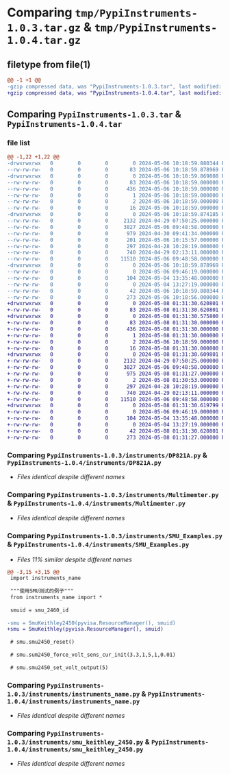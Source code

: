 # Comparing `tmp/PypiInstruments-1.0.3.tar.gz` & `tmp/PypiInstruments-1.0.4.tar.gz`

## filetype from file(1)

```diff
@@ -1 +1 @@
-gzip compressed data, was "PypiInstruments-1.0.3.tar", last modified: Mon May  6 10:18:59 2024, max compression
+gzip compressed data, was "PypiInstruments-1.0.4.tar", last modified: Wed May  8 01:31:30 2024, max compression
```

## Comparing `PypiInstruments-1.0.3.tar` & `PypiInstruments-1.0.4.tar`

### file list

```diff
@@ -1,22 +1,22 @@
-drwxrwxrwx   0        0        0        0 2024-05-06 10:18:59.880344 PypiInstruments-1.0.3/
--rw-rw-rw-   0        0        0       83 2024-05-06 10:18:59.878969 PypiInstruments-1.0.3/PKG-INFO
-drwxrwxrwx   0        0        0        0 2024-05-06 10:18:59.869808 PypiInstruments-1.0.3/PypiInstruments.egg-info/
--rw-rw-rw-   0        0        0       83 2024-05-06 10:18:59.000000 PypiInstruments-1.0.3/PypiInstruments.egg-info/PKG-INFO
--rw-rw-rw-   0        0        0      436 2024-05-06 10:18:59.000000 PypiInstruments-1.0.3/PypiInstruments.egg-info/SOURCES.txt
--rw-rw-rw-   0        0        0        1 2024-05-06 10:18:59.000000 PypiInstruments-1.0.3/PypiInstruments.egg-info/dependency_links.txt
--rw-rw-rw-   0        0        0        2 2024-05-06 10:18:59.000000 PypiInstruments-1.0.3/PypiInstruments.egg-info/not-zip-safe
--rw-rw-rw-   0        0        0       16 2024-05-06 10:18:59.000000 PypiInstruments-1.0.3/PypiInstruments.egg-info/top_level.txt
-drwxrwxrwx   0        0        0        0 2024-05-06 10:18:59.874185 PypiInstruments-1.0.3/instruments/
--rw-rw-rw-   0        0        0     2132 2024-04-29 07:50:25.000000 PypiInstruments-1.0.3/instruments/DP821A.py
--rw-rw-rw-   0        0        0     3827 2024-05-06 09:48:58.000000 PypiInstruments-1.0.3/instruments/Multimemter.py
--rw-rw-rw-   0        0        0      979 2024-04-30 09:41:34.000000 PypiInstruments-1.0.3/instruments/SMU_Examples.py
--rw-rw-rw-   0        0        0      201 2024-05-06 10:15:57.000000 PypiInstruments-1.0.3/instruments/__init__.py
--rw-rw-rw-   0        0        0      297 2024-04-28 10:28:19.000000 PypiInstruments-1.0.3/instruments/device_scan.py
--rw-rw-rw-   0        0        0      740 2024-04-29 02:13:11.000000 PypiInstruments-1.0.3/instruments/instruments_name.py
--rw-rw-rw-   0        0        0    11510 2024-05-06 09:48:58.000000 PypiInstruments-1.0.3/instruments/smu_keithley_2450.py
-drwxrwxrwx   0        0        0        0 2024-05-06 10:18:59.878969 PypiInstruments-1.0.3/one/
--rw-rw-rw-   0        0        0        0 2024-05-06 09:46:19.000000 PypiInstruments-1.0.3/one/__init__.py
--rw-rw-rw-   0        0        0      104 2024-05-04 13:35:48.000000 PypiInstruments-1.0.3/one/hello.py
--rw-rw-rw-   0        0        0        0 2024-05-04 13:27:19.000000 PypiInstruments-1.0.3/one/main.py
--rw-rw-rw-   0        0        0       42 2024-05-06 10:18:59.880344 PypiInstruments-1.0.3/setup.cfg
--rw-rw-rw-   0        0        0      273 2024-05-06 10:18:56.000000 PypiInstruments-1.0.3/setup.py
+drwxrwxrwx   0        0        0        0 2024-05-08 01:31:30.620801 PypiInstruments-1.0.4/
+-rw-rw-rw-   0        0        0       83 2024-05-08 01:31:30.620801 PypiInstruments-1.0.4/PKG-INFO
+drwxrwxrwx   0        0        0        0 2024-05-08 01:31:30.575800 PypiInstruments-1.0.4/PypiInstruments.egg-info/
+-rw-rw-rw-   0        0        0       83 2024-05-08 01:31:30.000000 PypiInstruments-1.0.4/PypiInstruments.egg-info/PKG-INFO
+-rw-rw-rw-   0        0        0      436 2024-05-08 01:31:30.000000 PypiInstruments-1.0.4/PypiInstruments.egg-info/SOURCES.txt
+-rw-rw-rw-   0        0        0        1 2024-05-08 01:31:30.000000 PypiInstruments-1.0.4/PypiInstruments.egg-info/dependency_links.txt
+-rw-rw-rw-   0        0        0        2 2024-05-06 10:18:59.000000 PypiInstruments-1.0.4/PypiInstruments.egg-info/not-zip-safe
+-rw-rw-rw-   0        0        0       16 2024-05-08 01:31:30.000000 PypiInstruments-1.0.4/PypiInstruments.egg-info/top_level.txt
+drwxrwxrwx   0        0        0        0 2024-05-08 01:31:30.609801 PypiInstruments-1.0.4/instruments/
+-rw-rw-rw-   0        0        0     2132 2024-04-29 07:50:25.000000 PypiInstruments-1.0.4/instruments/DP821A.py
+-rw-rw-rw-   0        0        0     3827 2024-05-06 09:48:58.000000 PypiInstruments-1.0.4/instruments/Multimemter.py
+-rw-rw-rw-   0        0        0      975 2024-05-08 01:31:27.000000 PypiInstruments-1.0.4/instruments/SMU_Examples.py
+-rw-rw-rw-   0        0        0        2 2024-05-08 01:30:53.000000 PypiInstruments-1.0.4/instruments/__init__.py
+-rw-rw-rw-   0        0        0      297 2024-04-28 10:28:19.000000 PypiInstruments-1.0.4/instruments/device_scan.py
+-rw-rw-rw-   0        0        0      740 2024-04-29 02:13:11.000000 PypiInstruments-1.0.4/instruments/instruments_name.py
+-rw-rw-rw-   0        0        0    11510 2024-05-06 09:48:58.000000 PypiInstruments-1.0.4/instruments/smu_keithley_2450.py
+drwxrwxrwx   0        0        0        0 2024-05-08 01:31:30.619799 PypiInstruments-1.0.4/one/
+-rw-rw-rw-   0        0        0        0 2024-05-06 09:46:19.000000 PypiInstruments-1.0.4/one/__init__.py
+-rw-rw-rw-   0        0        0      104 2024-05-04 13:35:48.000000 PypiInstruments-1.0.4/one/hello.py
+-rw-rw-rw-   0        0        0        0 2024-05-04 13:27:19.000000 PypiInstruments-1.0.4/one/main.py
+-rw-rw-rw-   0        0        0       42 2024-05-08 01:31:30.620801 PypiInstruments-1.0.4/setup.cfg
+-rw-rw-rw-   0        0        0      273 2024-05-08 01:31:27.000000 PypiInstruments-1.0.4/setup.py
```

### Comparing `PypiInstruments-1.0.3/instruments/DP821A.py` & `PypiInstruments-1.0.4/instruments/DP821A.py`

 * *Files identical despite different names*

### Comparing `PypiInstruments-1.0.3/instruments/Multimemter.py` & `PypiInstruments-1.0.4/instruments/Multimemter.py`

 * *Files identical despite different names*

### Comparing `PypiInstruments-1.0.3/instruments/SMU_Examples.py` & `PypiInstruments-1.0.4/instruments/SMU_Examples.py`

 * *Files 11% similar despite different names*

```diff
@@ -3,15 +3,15 @@
 import instruments_name
 
 """使用SMU测试的例子"""
 from instruments_name import *
 
 smuid = smu_2460_id
 
-smu = SmuKeithley2450(pyvisa.ResourceManager(), smuid)
+smu = SmuKeithley(pyvisa.ResourceManager(), smuid)
 
 # smu.smu2450_reset()
 
 # smu.sum2450_force_volt_sens_cur_init(3.3,1,5,1,0.01)
 
 # smu.smu2450_set_volt_output(5)
```

### Comparing `PypiInstruments-1.0.3/instruments/instruments_name.py` & `PypiInstruments-1.0.4/instruments/instruments_name.py`

 * *Files identical despite different names*

### Comparing `PypiInstruments-1.0.3/instruments/smu_keithley_2450.py` & `PypiInstruments-1.0.4/instruments/smu_keithley_2450.py`

 * *Files identical despite different names*

